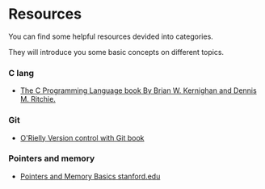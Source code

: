 # Resources

You can find some helpful resources devided into categories.

They will introduce you some basic concepts  on different topics.

### C lang

* [The C Programming Language book By Brian W. Kernighan and Dennis M. Ritchie.](http://www.skiesanduniverses.org/resources/The_C_Programming_Language.pdf)

### Git

* [O'Rielly Version control with Git book](https://www.foo.be/cours/dess-20122013/b/OReilly%20Version%20Control%20with%20GIT.pdf)

### Pointers and memory

* [Pointers and Memory Basics stanford.edu](http://cslibrary.stanford.edu/102/PointersAndMemory.pdf)

